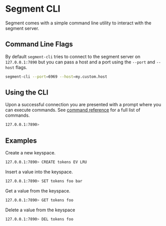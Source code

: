 # Segment CLI
Segment comes with a simple command line utility to interact with the segment server.

## Command Line Flags
By default `segment-cli` tries to connect to the segment server on `127.0.0.1:7890` but you can pass a host and a port using the `--port` and `--host` flags.

```bash
segment-cli --port=6969 --host=my.custom.host
```

## Using the CLI
Upon a successful connection you are presented with a prompt where you can execute commands. See [command reference](/getting-started/command-reference) for a full list of commands.
```bash
127.0.0.1:7890> 
```

## Examples

Create a new keyspace.
```bash
127.0.0.1:7890> CREATE tokens EV LRU
```

Insert a value into the keyspace.
```bash
127.0.0.1:7890> SET tokens foo bar
```

Get a value from the keyspace.
```bash
127.0.0.1:7890> GET tokens foo
```

Delete a value from the keyspace
```bash
127.0.0.1:7890> DEL tokens foo
```